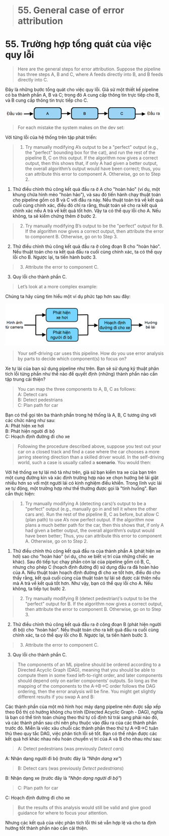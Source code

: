> # 55. General case of error attribution

# 55. Trường hợp tổng quát của việc quy lỗi

> Here are the general steps for error attribution. Suppose the pipeline has three steps A, B and C, where A feeds directly into B, and B feeds directly into C.

Đây là những bước tổng quát cho việc quy lỗi. Giả sử một thiết kế pipeline có ba thành phần A, B và C; trong đó A cung cấp thông tin trực tiếp cho B, và B cung cấp thông tin trực tiếp cho C.

![img](../imgs/C55_01.png)

> For each mistake the system makes on the dev set:

Với từng lỗi của hệ thống trên tập phát triển: 

> 1. Try manually modifying A’s output to be a "perfect" output (e.g., the "perfect" bounding box for the cat), and run the rest of the pipeline B, C on this output. If the algorithm now gives a correct output, then this shows that, if only A had given a better output, the overall algorithm’s output would have been correct; thus, you can attribute this error to component A. Otherwise, go on to Step 2.

1. Thử điều chỉnh thủ công kết quả đầu ra ở A cho "hoàn hảo" (ví dụ, một khung chứa hình mèo "hoàn hảo"), và sau đó tiến hành chạy thuật toán cho pipeline gồm có B và C với đầu ra này. Nếu thuật toán trả về kết quả cuối cùng chính xác, điều đó chỉ ra rằng, thuật toán sẽ cho ra kết quả chính xác nếu A trả về kết quả tốt hơn. Vậy ta có thể quy lỗi cho A. Nếu không, ta sẽ kiểm chứng thêm ở bước 2.  

> 2. Try manually modifying B’s output to be the "perfect" output for B. If the algorithm now gives a correct output, then attribute the error to component B. Otherwise, go on to Step 3.

2. Thử điều chỉnh thủ công kết quả đầu ra ở công đoạn B cho "hoàn hảo". Nếu thuật toán cho ra kết quả đầu ra cuối cùng chính xác, ta có thể quy lỗi cho B. Ngược lại, ta tiến hành bước 3.

> 3. Attribute the error to component C.

3. Quy lỗi cho thành phần C. 

> Let’s look at a more complex example:

Chúng ta hãy cùng tìm hiểu một ví dụ phức tạp hơn sau đây:

![img](../imgs/C55_02.png)

> Your self-driving car uses this pipeline. How do you use error analysis by parts to decide which component(s) to focus on?

Xe tự lái của bạn sử dụng pipeline như trên. Bạn sẽ sử dụng kỹ thuật phân tích lỗi từng phần như thế nào để quyết định (những) thành phần nào cần tập trung cải thiện?

> You can map the three components to A, B, C as follows:<br/>
> A: Detect cars<br/>
> B: Detect pedestrians <br/>
> C: Plan path for car

Bạn có thể gọi tên ba thành phần trong hệ thống là A, B, C tương ứng với các chức năng như sau:<br/>
A: Phát hiện xe hơi<br/>
B: Phát hiện người đi bộ <br/>
C: Hoạch định đường đi cho xe

> Following the procedure described above, suppose you test out your car on a closed track and find a case where the car chooses a more jarring steering direction than a skilled driver would. In the self-driving world, such a case is usually called a **scenario**. You would then:

Với hệ thống xe tự lái mô tả như trên, giả sử bạn kiểm tra xe của bạn trên một cung đường kín và xác định trường hợp nào xe chọn hướng bẻ lái giật nhiều hơn so với một người lái  có kinh nghiệm điều khiển. Trong lĩnh vực lái xe tự động, một trường hợp như thế thường được gọi là "tình huống". Bạn cần thực hiện:

> 1. Try manually modifying A (detecting cars)’s output to be a "perfect" output (e.g., manually go in and tell it where the other cars are). Run the rest of the pipeline B, C as before, but allow C (plan path) to use A’s now perfect output. If the algorithm now plans a much better path for the car, then this shows that, if only A had given a better output, the overall algorithm’s output would have been better; Thus, you can attribute this error to component A. Otherwise, go on to Step 2.

1. Thử điều chỉnh thủ công kết quả đầu ra của thành phần A (phát hiện xe hơi) sao cho "hoàn hảo" (ví dụ, cho xe biết vị trí của những chiếc xe khác). Sau đó tiếp tục chạy phần còn lại của pipeline gồm có B, C, nhưng cho phép C (hoạch định đường đi) sử dụng đầu ra đã hoàn hảo của A. Nếu thuật toán hoạch định đường đi cho xe tốt hơn, điều đó cho thấy rằng, kết quả cuối cùng của thuật toán tự lái sẽ được cải thiện nếu mà A trả về kết quả tốt hơn.  Như vậy, bạn có thể quy lỗi cho A. Nếu không, ta tiếp tục bước 2. 

> 2. Try manually modifying B (detect pedestrian)’s output to be the "perfect" output for B. If the algorithm now gives a correct output, then attribute the error to component B. Otherwise, go on to Step 3.

2. Thử điều chỉnh thủ công kết quả đầu ra ở công đoạn B (phát hiện người đi bộ) cho "hoàn hảo". Nếu thuật toán cho ra kết quả đầu ra cuối cùng chính xác, ta có thể quy lỗi cho B. Ngược lại, ta tiến hành bước 3.

> 3. Attribute the error to component C.

3. Quy lỗi cho thành phần C. 

> The components of an ML pipeline should be ordered according to a Directed Acyclic Graph (DAG), meaning that you should be able to compute them in some fixed left-to-right order, and later components should depend only on earlier components’ outputs. So long as the mapping of the components to the A->B->C order follows the DAG ordering, then the error analysis will be fine. You might get slightly different results if you swap A and B:

Các thành phần của một mô hình học máy dạng pipeline nên được sắp xếp theo Đồ thị có hướng không chu trình (Directed Acyclic Graph - DAG), nghĩa là bạn có thể tính toán chúng theo thứ tự cố định từ trái sang phải nào đó, và các thành phần sau chỉ nên phụ thuộc vào đầu ra của các thành phần trước đó. Miễn là việc xâu chuỗi các thành phần theo thứ tự A->B->C tuân thủ theo quy tắc DAG, việc phân tích lỗi sẽ tốt. Bạn có thể nhận được các kết quả hơi khác nhau nếu hoán chuyển vị trí của A và B cho nhau như sau:

> A: Detect pedestrians (was previously *Detect cars*)

A: Nhận dạng người đi bộ (trước đây là *"Nhận dạng xe"*)

> B: Detect cars (was previously *Detect pedestrians*)

B: Nhận dạng xe (trước đây là *"Nhận dạng người đi bộ"*)

> C: Plan path for car

C: Hoạch định đường đi cho xe

> But the results of this analysis would still be valid and give good guidance for where to focus your attention.

Nhưng các kết quả của việc phân tích lỗi thì sẽ vẫn hợp lệ và cho ta định hướng tốt thành phần nào cần cải thiện.
